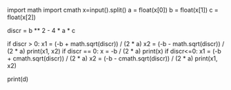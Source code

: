 import math
import cmath
x=input().split()
a = float(x[0])
b = float(x[1])
c = float(x[2])
 
discr = b ** 2 - 4 * a * c
 
if discr > 0:
    x1 = (-b + math.sqrt(discr)) / (2 * a)
    x2 = (-b - math.sqrt(discr)) / (2 * a)
    print(x1, x2)
if discr == 0:
    x = -b / (2 * a)
    print(x)
if discr<=0:
    x1 = (-b + cmath.sqrt(discr)) / (2 * a)
    x2 = (-b - cmath.sqrt(discr)) / (2 * a)
    print(x1, x2)
    
print(d)

